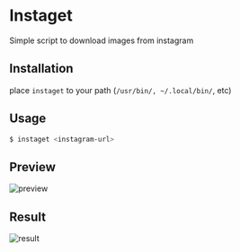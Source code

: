 # Instaget
Simple script to download images from instagram

## Installation
place `instaget` to your path (`/usr/bin/, ~/.local/bin/`, etc)

## Usage
```sh
$ instaget <instagram-url>
```

## Preview
![preview](https://github.com/fikriomar16/instaget/raw/master/preview.png)

## Result
![result](https://github.com/fikriomar16/instaget/raw/master/result.png)
